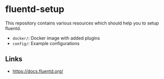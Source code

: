 # fluentd-setup
This repository contains various resources which should help you to setup fluentd.

* `docker/`: Docker image with added plugins
* `config/`: Example configurations

## Links
* https://docs.fluentd.org/
